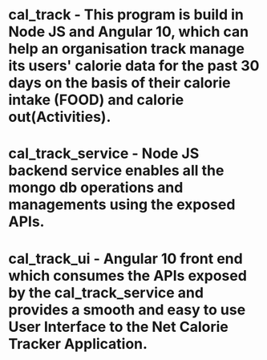# cal_track - This program is build in Node JS and Angular 10, which can help an organisation track manage its users' calorie data for the past 30 days on the basis of their calorie intake (FOOD) and calorie out(Activities).
# cal_track_service - Node JS backend service enables all the mongo db operations and managements using the exposed APIs.
# cal_track_ui - Angular 10 front end which consumes the APIs exposed by  the cal_track_service and provides a smooth and easy to use User Interface to the Net Calorie Tracker Application.
